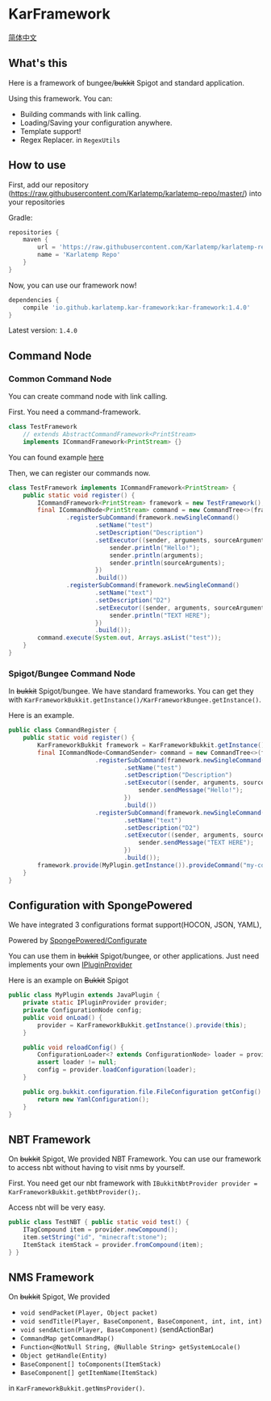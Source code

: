 # KarFramework

[简体中文](./README-zh.md)

## What's this

Here is a framework of bungee/~~bukkit~~ Spigot and standard application.

Using this framework. You can:
- Building commands with link calling.
- Loading/Saving your configuration anywhere.
- Template support!
- Regex Replacer. in `RegexUtils`

## How to use

First, add our repository (https://raw.githubusercontent.com/Karlatemp/karlatemp-repo/master/)
into your repositories 

Gradle:
```groovy
repositories {
    maven {
        url = 'https://raw.githubusercontent.com/Karlatemp/karlatemp-repo/master/'
        name = 'Karlatemp Repo'
    }
}
```

Now, you can use our framework now!

```groovy
dependencies {
    compile 'io.github.karlatemp.kar-framework:kar-framework:1.4.0'
}
```

Latest version: `1.4.0`

## Command Node

### Common Command Node

You can create command node with link calling.

First. You need a command-framework.

```java
class TestFramework
    // extends AbstractCommandFramework<PrintStream>
    implements ICommandFramework<PrintStream> {}
```

You can found example [here](common/src/test/java/io/github/karframwork/common/test/TestCommand.java)

Then, we can register our commands now.

```java
class TestFramework implements ICommandFramework<PrintStream> {
    public static void register() {
        ICommandFramework<PrintStream> framework = new TestFramework();
        final ICommandNode<PrintStream> command = new CommandTree<>(framework)
                .registerSubCommand(framework.newSingleCommand()
                        .setName("test")
                        .setDescription("Description")
                        .setExecutor((sender, arguments, sourceArguments) -> {
                            sender.println("Hello!");
                            sender.println(arguments);
                            sender.println(sourceArguments);
                        })
                        .build())
                .registerSubCommand(framework.newSingleCommand()
                        .setName("text")
                        .setDescription("D2")
                        .setExecutor((sender, arguments, sourceArguments) -> {
                            sender.println("TEXT HERE");
                        })
                        .build());
        command.execute(System.out, Arrays.asList("test"));
    }
}
```

### Spigot/Bungee Command Node

In ~~bukkit~~ Spigot/bungee. We have standard frameworks. You can get they with 
`KarFrameworkBukkit.getInstance()/KarFrameworkBungee.getInstance()`.

Here is an example.
```java
public class CommandRegister {
    public static void register() {
        KarFrameworkBukkit framework = KarFrameworkBukkit.getInstance();
        final ICommandNode<CommandSender> command = new CommandTree<>(framework)
                        .registerSubCommand(framework.newSingleCommand()
                                .setName("test")
                                .setDescription("Description")
                                .setExecutor((sender, arguments, sourceArguments) -> {
                                    sender.sendMessage("Hello!");
                                })
                                .build())
                        .registerSubCommand(framework.newSingleCommand()
                                .setName("text")
                                .setDescription("D2")
                                .setExecutor((sender, arguments, sourceArguments) -> {
                                    sender.sendMessage("TEXT HERE");
                                })
                                .build());
        framework.provide(MyPlugin.getInstance()).provideCommand("my-command", command);
    }
}
```

## Configuration with SpongePowered

We have integrated 3 configurations format support(HOCON, JSON, YAML),

Powered by [SpongePowered/Configurate](https://github.com/SpongePowered/Configurate)

You can use them in ~~bukkit~~ Spigot/bungee, or other applications.
Just need implements your own [IPluginProvider](common/src/main/java/io/github/karlatemp/karframework/IPluginProvider.java)

Here is an example on ~~Bukkit~~ Spigot

```java
public class MyPlugin extends JavaPlugin {
    private static IPluginProvider provider;
    private ConfigurationNode config;
    public void onLoad() {
        provider = KarFrameworkBukkit.getInstance().provide(this);
    }

    public void reloadConfig() {
        ConfigurationLoader<? extends ConfigurationNode> loader = provider.loadConfiguration("config.conf");
        assert loader != null;
        config = provider.loadConfiguration(loader);
    }

    public org.bukkit.configuration.file.FileConfiguration getConfig() {
        return new YamlConfiguration();
    }
}
```

## NBT Framework

On ~~bukkit~~ Spigot, We provided NBT Framework.
You can use our framework to access nbt
without having to visit nms by yourself.

First. You need get our nbt framework with
`IBukkitNbtProvider provider = KarFrameworkBukkit.getNbtProvider();`.

Access nbt will be very easy.

```java
public class TestNBT { public static void test() {
    ITagCompound item = provider.newCompound();
    item.setString("id", "minecraft:stone");
    ItemStack itemStack = provider.fromCompound(item);
} }
```

## NMS Framework

On ~~bukkit~~ Spigot, We provided

- `void sendPacket(Player, Object packet)`
- `void sendTitle(Player, BaseComponent, BaseComponent, int, int, int)`
- `void sendAction(Player, BaseComponent)` (sendActionBar)
- `CommandMap getCommandMap()`
- `Function<@NotNull String, @Nullable String> getSystemLocale()`
- `Object getHandle(Entity)`
- `BaseComponent[] toComponents(ItemStack)`
- `BaseComponent[] getItemName(ItemStack)`

in `KarFrameworkBukkit.getNmsProvider()`.
